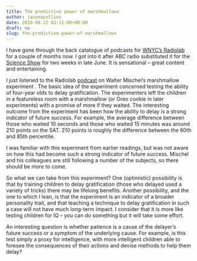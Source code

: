 ```yaml
---
title: The predictive power of marshmallows
author: jasonacollins
date: 2010-08-22 02:11:00+00:00
draft: no
slug: the-predictive-power-of-marshmallows
---
```


I have gone through the back catalogue of podcasts for [WNYC’s Radiolab](http://www.radiolab.org/) for a couple of months now. I got into it after ABC radio substituted it for the [Science Show](http://www.abc.net.au/rn/scienceshow/default.htm) for two weeks in late June. It is sensational – great content and entertaining.

I just listened to the Radiolab [podcast](http://www.radiolab.org/blogs/radiolab-blog/2009/mar/09/mischels-marshmallows/) on Walter Mischel’s marshmallow experiment . The basic idea of the experiment concerned testing the ability of four-year olds to delay gratification. The experimenters left the children in a featureless room with a marshmallow (or Oreo cookie in later experiments) with a promise of more if they waited. The interesting outcome from the experiment has been how the ability to delay is a strong indicator of future success. For example, the average difference between those who waited 10 seconds and those who waited 15 minutes was around 210 points on the SAT. 210 points is roughly the difference between the 60th and 85th percentile.

I was familiar with this experiment from earlier readings, but was not aware on how this had become such a strong indicator of future success. Mischel and his colleagues are still following a number of the subjects, so there should be more to come.

So what we can take from this experiment? One (optimistic) possibility is that by training children to delay gratification (those who delayed used a variety of tricks) there may be lifelong benefits. Another possibility, and the one to which I lean, is that the experiment is an indicator of a broader personality trait, and that teaching a technique to delay gratification in such a case will not have much long-term impact. I consider that it is more like testing children for IQ – you can do something but it will take some effort.

An interesting question is whether patience is a cause of the delayer’s future success or a symptom of the underlying cause. For example, is this test simply a proxy for intelligence, with more intelligent children able to foresee the consequences of their actions and devise methods to help them delay?
